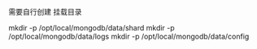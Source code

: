 需要自行创建  挂载目录

mkdir -p /opt/local/mongodb/data/shard
mkdir -p /opt/local/mongodb/data/logs
mkdir -p /opt/local/mongodb/data/config
